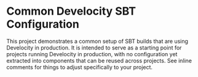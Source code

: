 # Common Develocity SBT Configuration

This project demonstrates a common setup of SBT builds that are using Develocity in production. It is intended to serve as a starting point for projects running Develocity in production, with no configuration yet extracted into components that can be reused across projects. See inline comments for things to adjust specifically to your project.
